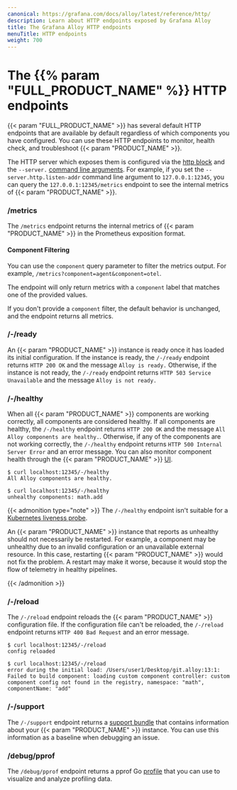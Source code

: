 ```yaml
---
canonical: https://grafana.com/docs/alloy/latest/reference/http/
description: Learn about HTTP endpoints exposed by Grafana Alloy
title: The Grafana Alloy HTTP endpoints
menuTitle: HTTP endpoints
weight: 700
---
```


# The {{% param "FULL_PRODUCT_NAME" %}} HTTP endpoints

{{< param "FULL_PRODUCT_NAME" >}} has several default HTTP endpoints that are available by default regardless of which components you have configured.
You can use these HTTP endpoints to monitor, health check, and troubleshoot {{< param "PRODUCT_NAME" >}}.

The HTTP server which exposes them is configured via the [http block](../config-blocks/http)
and the `--server.` [command line arguments](../cli/run).
For example, if you set the `--server.http.listen-addr` command line argument to `127.0.0.1:12345`, 
you can query the `127.0.0.1:12345/metrics` endpoint to see the internal metrics of {{< param "PRODUCT_NAME" >}}.

### /metrics

The `/metrics` endpoint returns the internal metrics of {{< param "PRODUCT_NAME" >}} in the Prometheus exposition format.

#### Component Filtering

You can use the `component` query parameter to filter the metrics output. 
For example, `/metrics?component=agent&component=otel`.

The endpoint will only return metrics with a `component` label that matches one of the provided values.

If you don't provide a `component` filter, the default behavior is unchanged, and the endpoint returns all metrics.

### /-/ready

An {{< param "PRODUCT_NAME" >}} instance is ready once it has loaded its initial configuration.
If the instance is ready, the `/-/ready` endpoint returns `HTTP 200 OK` and the message `Alloy is ready.`
Otherwise, if the instance is not ready, the `/-/ready` endpoint returns `HTTP 503 Service Unavailable` and the message `Alloy is not ready.`

### /-/healthy

When all {{< param "PRODUCT_NAME" >}} components are working correctly, all components are considered healthy.
If all components are healthy, the `/-/healthy` endpoint returns `HTTP 200 OK` and the message `All Alloy components are healthy.`.
Otherwise, if any of the components are not working correctly, the `/-/healthy` endpoint returns `HTTP 500 Internal Server Error` and an error message.
You can also monitor component health through the {{< param "PRODUCT_NAME" >}} [UI](../../troubleshoot/debug#alloy-ui).

```shell
$ curl localhost:12345/-/healthy
All Alloy components are healthy.
```

```shell
$ curl localhost:12345/-/healthy
unhealthy components: math.add
```

{{< admonition type="note" >}}
The `/-/healthy` endpoint isn't suitable for a [Kubernetes liveness probe][k8s-liveness].

An {{< param "PRODUCT_NAME" >}} instance that reports as unhealthy should not necessarily be restarted.
For example, a component may be unhealthy due to an invalid configuration or an unavailable external resource.
In this case, restarting {{< param "PRODUCT_NAME" >}} would not fix the problem.
A restart may make it worse, because it would stop the flow of telemetry in healthy pipelines.

[k8s-liveness]: https://kubernetes.io/docs/concepts/configuration/liveness-readiness-startup-probes/
{{< /admonition >}}

### /-/reload

The `/-/reload` endpoint reloads the {{< param "PRODUCT_NAME" >}} configuration file.
If the configuration file can't be reloaded, the `/-/reload` endpoint returns `HTTP 400 Bad Request` and an error message.

```shell
$ curl localhost:12345/-/reload
config reloaded
```

```shell
$ curl localhost:12345/-/reload
error during the initial load: /Users/user1/Desktop/git.alloy:13:1: Failed to build component: loading custom component controller: custom component config not found in the registry, namespace: "math", componentName: "add"
```

### /-/support

The `/-/support` endpoint returns a [support bundle](../../troubleshoot/support_bundle) that contains information about your {{< param "PRODUCT_NAME" >}} instance. You can use this information as a baseline when debugging an issue.

### /debug/pprof

The `/debug/pprof` endpoint returns a pprof Go [profile](../../troubleshoot/profile) that you can use to visualize and analyze profiling data.
